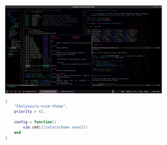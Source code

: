 ![](preview.png)

```lua
{
    "Skalyaev/a-nvim-theme",
    priority = 42,

    config = function()
        vim.cmd([[colorscheme neon]])
    end
}
```
